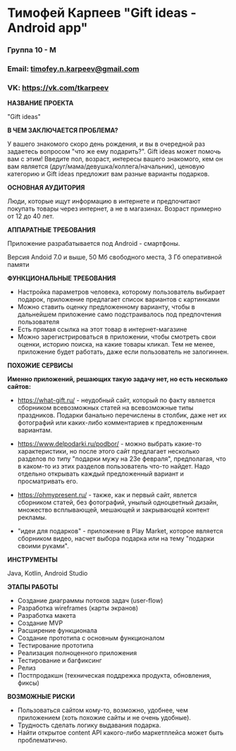 # Тимофей Карпеев "Gift ideas - Android app"

### Группа 10 - М
### Email: timofey.n.karpeev@gmail.com
### VK: https://vk.com/tkarpeev

**НАЗВАНИЕ ПРОЕКТА**

"Gift ideas"

**В ЧЕМ ЗАКЛЮЧАЕТСЯ ПРОБЛЕМА?**

У вашего знакомого скоро день рождения, и вы в очередной раз задаетесь вопросом "что же ему подарить?". Gift ideas может помочь вам с этим! Введите пол, возраст, интересы вашего знакомого, кем он вам является (друг/мама/девушка/коллега/начальник), ценовую категорию и Gift ideas предложит вам разные варианты подарков.

**ОСНОВНАЯ АУДИТОРИЯ**

Люди, которые ищут информацию в интернете и предпочитают покупать товары через интернет, а не в магазинах. Возраст примерно от 12 до 40 лет.

**АППАРАТНЫЕ ТРЕБОВАНИЯ**

Приложение разрабатывается под Android - смартфоны.

Версия Andoid 7.0 и выше,
50 Мб свободного места,
3 Гб оперативной памяти

**ФУНКЦИОНАЛЬНЫЕ ТРЕБОВАНИЯ**

* Настройка параметров человека, которому пользователь выбирает подарок, приложение предлагает список вариантов с картинками
* Можно ставить оценку предложенному варианту, чтобы в дальнейшем приложение само подстраивалось под предпочтения пользователя
* Есть прямая ссылка на этот товар в интернет-магазине
* Можно зарегистрироваться в приложении, чтобы смотреть свои оценки, историю поиска, на какие товары кликал. Тем не менее, приложение будет работать, даже если пользователь не залогиннен. 

**ПОХОЖИЕ СЕРВИСЫ**

**Именно приложений, решающих такую задачу нет, но есть несколько сайтов:**
* https://what-gift.ru/ - неудобный сайт, который по факту является сборником всевозможных статей на всевозможные типы праздников. Подарки банально перечислены в столбик, даже нет их фотографий или каких-либо комментариев к предложенным вариантам.

* https://www.delpodarki.ru/podbor/ - можно выбрать какие-то характеристики, но после этого сайт предлагает несколько разделов по типу "подарки мужу на 23е февраля", предполагая, что в каком-то из этих разделов пользователь что-то найдет. Надо отдельно открывать каждый предложенный вариант и просматривать его.

* https://ohmypresent.ru/ - также, как и первый сайт, явлется сборником статей, без фотографий, унылый одноцветный дизайн, множество всплывающей, мешающей и закрывающей контент рекламы.
* "идеи для подарков" - приложение в Play Market, которое является сборником видео, насчет выбора подарка или на тему "подарки своими руками".  

**ИНСТРУМЕНТЫ**

Java, Kotlin, Android Studio

**ЭТАПЫ РАБОТЫ**

* Создание диаграммы потоков задач (user-flow)
* Разработка wireframes (карты экранов)
* Разработка макета
* Создание MVP
* Расширение функционала
* Создание прототипа с основным функционалом
* Тестирование прототипа
* Реализация полноценного приложения
* Тестирование и багфиксинг
* Релиз
* Постпродакшн (техническая поддрежка продукта, обновления, фиксы)

**ВОЗМОЖНЫЕ РИСКИ**
* Пользоваться сайтом кому-то, возможно, удобнее, чем приложением (хоть похожие сайты и не очень удобные).
* Трудность сделать логику выдавания подарка.
* Найти открытое content API какого-либо маркетплейса может быть проблематично.
